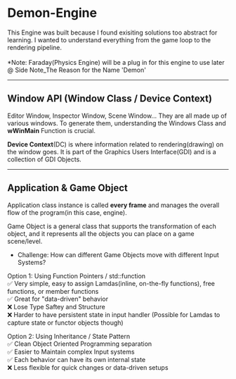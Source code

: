 # Demon-Engine
This Engine was built because I found exisiting solutions too abstract for learning. I wanted to understand everything from the game loop to the rendering pipeline. <br /> <br />
*Note: Faraday(Physics Engine) will be a plug in for this engine to use later <br /> 
@ Side Note_The Reason for the Name 'Demon'
*********************************************************************
## Window API (Window Class / Device Context)
Editor Window, Inspector Window, Scene Window... They are all made up of various windows. To generate them, understanding the Windows Class and **wWinMain** Function is crucial.

**Device Context**(DC) is where information related to rendering(drawing) on the window goes. It is part of the Graphics Users Interface(GDI) and is a collection of GDI Objects. <br />
*********************************************************************
## Application & Game Object <br />
Application class instance is called **every frame** and manages the overall flow of the program(in this case, engine).

Game Object is a general class that supports the transformation of each object, and it represents all the objects you can place on a game scene/level.

- Challenge: How can different Game Objects move with different Input Systems? <br />

Option 1: Using Function Pointers / std::function <br />
✅ Very simple, easy to assign Lamdas(inline, on-the-fly functions), free functions, or member functions <br />
✅ Great for "data-driven" behavior <br />
❌ Lose Type Saftey and Structure <br />
❌ Harder to have persistent state in input handler (Possible for Lamdas to capture state or functor objects though)

Option 2: Using Inheritance / State Pattern <br />
✅ Clean Object Oriented Programming separation <br />
✅ Easier to Maintain complex Input systems <br />
✅ Each behavior can have its own internal state <br />
❌ Less flexible for quick changes or data-driven setups 

